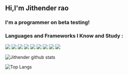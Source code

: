 ## Hi,I'm Jithender rao 
### I'm a programmer on beta testing!
### Languages and Frameworks I Know and Study :
<img src="https://img.shields.io/badge/html5%20-%23E34F26.svg?&style=flat&logo=html5&logoColor=white"/>
<img src="https://img.shields.io/badge/css3%20-%231572B6.svg?&style=flat&logo=css3&logoColor=white"/>
<img src="https://img.shields.io/badge/javascript%20-%23323330.svg?&style=flat&logo=javascript&logoColor=%23F7DF1E"/>
<img src="https://img.shields.io/badge/c%20-%2300599C.svg?&style=flat &logo=c&logoColor=white"/>
<img src="https://img.shields.io/badge/java-%23ED8B00.svg?&style=flat&logo=java&logoColor=white"/>
<img src="https://img.shields.io/badge/react%20-%2320232a.svg?&style=flat&logo=react&logoColor=%2361DAFB"/>
<img src="https://img.shields.io/badge/bootstrap%20-%23563D7C.svg?&style=flat&logo=bootstrap&logoColor=white"/>
<img src="https://img.shields.io/badge/material%20ui%20-%230081CB.svg?&style=flat&logo=material-ui&logoColor=white"/>
<img src="https://img.shields.io/badge/express.js%20-%23404d59.svg?&style=flat"/>


![Jithender github stats](https://github-readme-stats.vercel.app/api?username=jithender04&count_private=true&show_icons=true&theme=radical&include_all_commits=true)

![Top Langs](https://github-readme-stats.vercel.app/api/top-langs/?username=jithender04&layout=compact)

